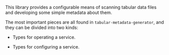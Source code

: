 This library provides a configurable means of scanning tabular data files and developing some simple metadata about them.

The most important pieces are all found in `tabular-metadata-generator`, and they can be divided into two kinds:

- Types for operating a service.

- Types for configuring a service.